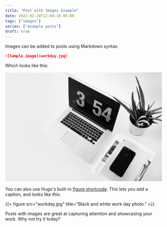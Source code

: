 ```yaml
---
title: "Post with Images Example"
date: 2022-02-20T12:04:16-05:00
tags: ["images"]
series: ["example posts"]
draft: true
---
```


Images can be added to posts using Markdown syntax:

```md
![Sample image](workday.jpg)
```

Which looks like this:

![Sample image](workday.jpg)

You can also use Hugo's built-in [figure shortcode](https://gohugo.io/content-management/shortcodes/#figure). This lets you add a caption, and looks like this:

{{< figure src="workday.jpg" title="Black and white work day photo." >}}

Posts with images are great at capturing attention and showcasing your work. Why not try it today?
